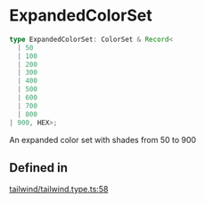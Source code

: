 # ExpandedColorSet

```ts
type ExpandedColorSet: ColorSet & Record<
  | 50
  | 100
  | 200
  | 300
  | 400
  | 500
  | 600
  | 700
  | 800
| 900, HEX>;
```

An expanded color set with shades from 50 to 900

## Defined in

[tailwind/tailwind.type.ts:58](https://github.com/Sillybit-io/colorhacks/blob/9a1a410a2ab3d0d5aa1082a1583a18ba63dd35e8/src/features/tailwind/tailwind.type.ts#L58)
